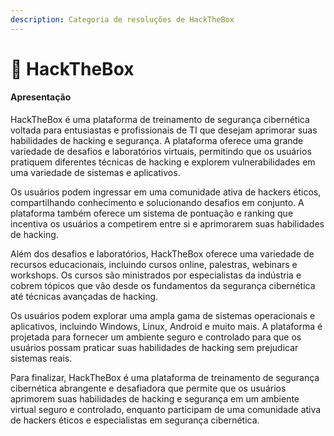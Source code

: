 ```yaml
---
description: Categoria de resoluções de HackTheBox
---
```


# 🚩 HackTheBox

#### Apresentação

HackTheBox é uma plataforma de treinamento de segurança cibernética voltada para entusiastas e profissionais de TI que desejam aprimorar suas habilidades de hacking e segurança. A plataforma oferece uma grande variedade de desafios e laboratórios virtuais, permitindo que os usuários pratiquem diferentes técnicas de hacking e explorem vulnerabilidades em uma variedade de sistemas e aplicativos.

Os usuários podem ingressar em uma comunidade ativa de hackers éticos, compartilhando conhecimento e solucionando desafios em conjunto. A plataforma também oferece um sistema de pontuação e ranking que incentiva os usuários a competirem entre si e aprimorarem suas habilidades de hacking.

Além dos desafios e laboratórios, HackTheBox oferece uma variedade de recursos educacionais, incluindo cursos online, palestras, webinars e workshops. Os cursos são ministrados por especialistas da indústria e cobrem tópicos que vão desde os fundamentos da segurança cibernética até técnicas avançadas de hacking.

Os usuários podem explorar uma ampla gama de sistemas operacionais e aplicativos, incluindo Windows, Linux, Android e muito mais. A plataforma é projetada para fornecer um ambiente seguro e controlado para que os usuários possam praticar suas habilidades de hacking sem prejudicar sistemas reais.

Para finalizar, HackTheBox é uma plataforma de treinamento de segurança cibernética abrangente e desafiadora que permite que os usuários aprimorem suas habilidades de hacking e segurança em um ambiente virtual seguro e controlado, enquanto participam de uma comunidade ativa de hackers éticos e especialistas em segurança cibernética.
